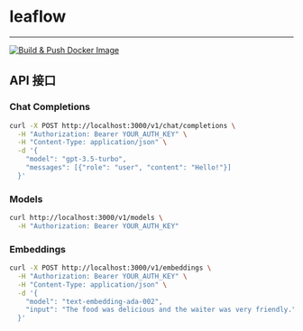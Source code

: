 # leaflow

---
[![Build & Push Docker Image](https://github.com/Water008/leaflow-proxy/actions/workflows/CI.yml/badge.svg)](https://github.com/Water008/leaflow-proxy/actions/workflows/CI.yml)

## API 接口

### Chat Completions
```bash
curl -X POST http://localhost:3000/v1/chat/completions \
  -H "Authorization: Bearer YOUR_AUTH_KEY" \
  -H "Content-Type: application/json" \
  -d '{
    "model": "gpt-3.5-turbo",
    "messages": [{"role": "user", "content": "Hello!"}]
  }'
```

### Models
```bash
curl http://localhost:3000/v1/models \
  -H "Authorization: Bearer YOUR_AUTH_KEY"
```

### Embeddings
```bash
curl -X POST http://localhost:3000/v1/embeddings \
  -H "Authorization: Bearer YOUR_AUTH_KEY" \
  -H "Content-Type: application/json" \
  -d '{
    "model": "text-embedding-ada-002",
    "input": "The food was delicious and the waiter was very friendly."
  }'
```
